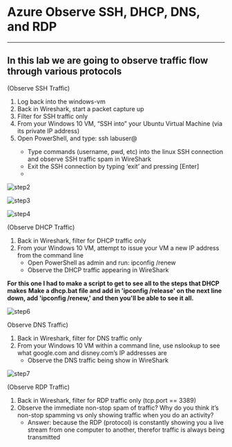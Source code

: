 # Azure Observe SSH, DHCP, DNS, and RDP
---
In this lab we are going to observe traffic flow through various protocols 
---

(Observe SSH Traffic)
1. Log back into the windows-vm
2. Back in Wireshark, start a packet capture up
3. Filter for SSH traffic only
4. From your Windows 10 VM, “SSH into” your Ubuntu Virtual Machine (via its private IP address)
5. Open PowerShell, and type: ssh labuser@<private IP address>
   - Type commands (username, pwd, etc) into the linux SSH connection and observe SSH traffic spam in WireShark
   - Exit the SSH connection by typing ‘exit’ and pressing [Enter]
   - 
![step2](https://github.com/user-attachments/assets/d812b99c-7494-402b-8307-6ff2c085a6a5)

![step3](https://github.com/user-attachments/assets/482f0eb6-342f-4c0e-9474-d9751b8bdca5)

![step4](https://github.com/user-attachments/assets/4fbb50d5-71e2-4ebd-a565-f61f9ef32018)

(Observe DHCP Traffic)
1. Back in Wireshark, filter for DHCP traffic only
2. From your Windows 10 VM, attempt to issue your VM a new IP address from the command line
   - Open PowerShell as admin and run: ipconfig /renew
   - Observe the DHCP traffic appearing in WireShark

**For this one I had to make a script to get to see all to the steps that DHCP makes**
**Make a dhcp.bat file and add in 'ipconfig /release' on the next line down, add 'ipconfig /renew,' and then you'll be able to see it all.**

![step6](https://github.com/user-attachments/assets/9f57e2e2-3393-4a1d-9a19-152feac0ee29)


Observe DNS Traffic)
1. Back in Wireshark, filter for DNS traffic only
2. From your Windows 10 VM within a command line, use nslookup to see what google.com and disney.com’s IP addresses are
   - Observe the DNS traffic being show in WireShark
  
![step7](https://github.com/user-attachments/assets/c3aff392-aa06-4522-baa4-7fc1e1866623)


(Observe RDP Traffic)
1. Back in Wireshark, filter for RDP traffic only (tcp.port == 3389)
2. Observe the immediate non-stop spam of traffic? Why do you think it’s non-stop spamming vs only showing traffic when you do an activity?
   - Answer: because the RDP (protocol) is constantly showing you a live stream from one computer to another, therefor traffic is always being transmitted
